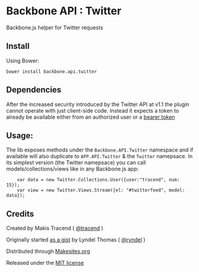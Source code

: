 # Backbone API : Twitter

Backbone.js helper for Twitter requests


## Install

Using Bower:
```
bower install backbone.api.twitter
```

## Dependencies

After the increased security introduced by the Twitter API at v1.1 the plugin cannot operate with just client-side code. Instead it expects a token to already be available either from an authorized user or a [bearer token](https://dev.twitter.com/docs/api/1.1/post/oauth2/token)


## Usage:

The lib exposes methods under the ```Backbone.API.Twitter``` namespace and if available will also duplicate to ```APP.API.Twitter``` & the ```Twitter``` namepsace. In its simplest version (the Twitter namepsace) you can call models/collections/views like in any Backbone.js app:

```
	var data = new Twitter.Collections.User({user:"tracend", num: 15});
	var view = new Twitter.Views.Stream({el: "#twitterfeed", model: data});
```


## Credits

Created by Makis Tracend ( [@tracend](http://github.com/tracend) )

Originally started [as a gist](https://gist.github.com/ryndel/3886851) by Lyndel Thomas ( [@ryndel](http://github.com/ryndel) )

Distributed through [Makesites.org](http://makesites.org)

Released under the [MIT license](http://makesites.org/licenses/MIT)
